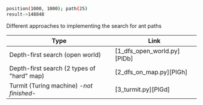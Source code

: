 ```sh
position(1000, 1000); path(25)
result->148848
```

Different approaches to implementing the search for ant paths

| Type | Link |
| ------ | ------ |
| Depth-first search (open world) | [1_dfs_open_world.py][PlDb] |
| Depth-first search (2 types of "hard" map) | [2_dfs_on_map.py][PlGh] |
| Turmit (Turing machine) -_not finished_- | [3_turmit.py][PlGd] |
